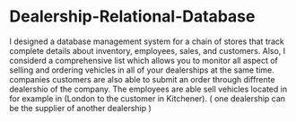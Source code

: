 # Dealership-Relational-Database

I designed a database management system for a  chain of stores that track complete details about inventory, employees, sales, and customers. Also, I considerd a comprehensive list which allows you to monitor all aspect of selling and ordering vehicles in all of your dealerships at the same time. companies customers are also able to submit an order through diffrente dealershio of the company. The employees are able sell vehicles located in for example in (London to the customer in Kitchener). ( one dealership can be the supplier of another dealership )
